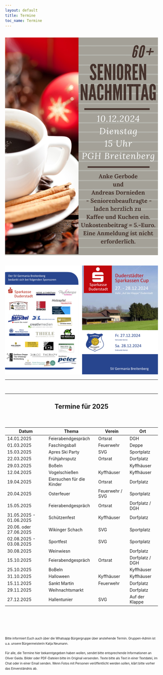 ```yaml
---
layout: default
title: Termine
toc_name: Termine
---
```


<!-- aktuell wurden keine Termine an den Internetverantwortlichen gemeldet. -->

<!--
    <article class="box post post-excerpt">
        <header class="major">
        <h2>17.11.2024 - Gedenkveranstaltung zum Volkstrauertag um 11:00 Uhr vor dem Denkmal</h2>
        <p><font size="3"></font></p>
        <p></p>
        </header>
    </article>
-->

<!-- <br><a href="#" class="image featured"><img src="images/adventssingen_2024.jpg" alt="" style="border: 1px solid #555"/></a> -->

<br><a href="#" class="image featured"><img src="images/SN-10.12.24.jpg" alt="" /></a>

<br><a href="images/Flyer-Sparkassencup.jpg" class="image featured"><img src="images/Flyer-Sparkassencup.jpg" alt="" /></a>

<hr>
<br>
<hr>

<article class="box post post-excerpt">
    <header class="major">
        <h2>Termine für 2025</h2>
    </header>
</article>

| Datum                   | Thema                     | Verein          | Ort             |
| ----------------------- | ------------------------- | --------------- | --------------- |
| 14.01.2025              | Feierabendgespräch        | Ortsrat         | DGH             |
| 01.03.2025              | Faschingsball             | Feuerwehr       | Deppe           |
| 15.03.2025              | Apres Ski Party           | SVG             | Sportplatz      |
| 22.03.2025              | Frühjahrsputz             | Ortsrat         | Dorfplatz       |
| 29.03.2025              | Boßeln                    |                 | Kyffhäuser      |
| 12.04.2025              | Vogelschießen             | Kyffhäuser      | Kyffhäuser      |
| 19.04.2025              | Eiersuchen für die Kinder | Ortsrat         | Dorfplatz       |
| 20.04.2025              | Osterfeuer                | Feuerwehr / SVG | Sportplatz      |
| 15.05.2025              | Feierabendgespräch        | Ortsrat         | Dorfplatz / DGH |
| 31.05.2025 - 01.06.2025 | Schützenfest              | Kyffhäuser      | Dorfplatz       |
| 20.06. oder 27.06.2025  | Wikinger Schach           | SVG             | Sportplatz      |
| 02.08.2025 - 03.08.2025 | Sportfest                 | SVG             | Sportplatz      |
| 30.08.2025              | Weinwiesn                 |                 | Dorfplatz       |
| 15.10.2025              | Feierabendgespräch        | Ortsrat         | Dorfplatz / DGH |
| 25.10.2025              | BoBeln                    |                 | Kyffhäuser      |
| 31.10.2025              | Halloween                 | Kyffhäuser      | Kyffhäuser      |
| 15.11.2025              | Sankt Martin              | Feuerwehr       | Dorfplatz       |
| 29.11.2025              | Weihnachtsmarkt           |                 | Dorfplatz       |
| 27.12.2025              | Hallentunier              | SVG             | Auf der Klappe  |


<br><br><br><br>


<font size="1">
Bitte informiert Euch auch über die Whatsapp Bürgergruppe über anstehende Termin. Gruppen-Admin ist u.a. unsere Bürgermeisterin Katja Neumann.

Für alle, die Termine hier bekanntgegeben haben wollen, sendet bitte entsprechende Informationen an Oliver Gaida. Bilder oder PDF-Dateien bitte im Original versenden. Texte bitte als Text in einer Textdatei, im Chat oder in einer Email senden. Wenn Fotos mit Personen veröffentlicht werden sollen, klärt bitte vorher das Einverständnis ab.
</font>
